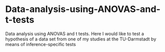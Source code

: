 # Data-analysis-using-ANOVAS-and-t-tests
Data analysis using ANOVAS and t tests. Here I would like to test a hypothesis of a data set from one of my studies at the TU-Darmstadt by means of inference-specific tests
